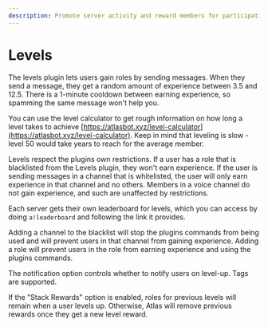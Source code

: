 ```yaml
---
description: Promote server activity and reward members for participating in chat
---
```


# Levels

The levels plugin lets users gain roles by sending messages. When they send a message, they get a random amount of experience between 3.5 and 12.5. There is a 1-minute cooldown between earning experience, so spamming the same message won't help you. 

You can use the level calculator to get rough information on how long a level takes to achieve [https://atlasbot.xyz/level-calculator](https://atlasbot.xyz/level-calculator). Keep in mind that leveling is slow - level 50 would take years to reach for the average member.

Levels respect the plugins own restrictions. If a user has a role that is blacklisted from the Levels plugin, they won't earn experience. If the user is sending messages in a channel that is whitelisted, the user will only earn experience in that channel and no others. Members in a voice channel do not gain experience, and such are unaffected by restrictions.

Each server gets their own leaderboard for levels, which you can access by doing `a!leaderboard` and following the link it provides.

Adding a channel to the blacklist will stop the plugins commands from being used and will prevent users in that channel from gaining experience. Adding a role will prevent users in the role from earning experience and using the plugins commands.

The notification option controls whether to notify users on level-up. Tags are supported. 

If the "Stack Rewards" option is enabled, roles for previous levels will remain when a user levels up. Otherwise, Atlas will remove previous rewards once they get a new level reward.

